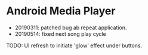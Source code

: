 # Android Media Player
 - 20190311: patched bug ab repeat application.
 - 20190514: fixed next song play cycle
  
  TODO: UI refresh to initiate 'glow' effect under buttons.
